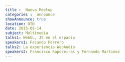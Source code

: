 ```yaml
---
title :  Nueva Meetup
categories :  announce
showAnnounce: true
location: UTN
date: 2015-08-14
subject: Multimedia
talks1: WebGL, JS en el espacio
speakers1: Facundo Ferrero
talks2: La experiencia WebAudio
speakers2: Francisco Raposeiras y Fernando Martinez
---
```


